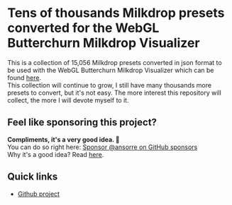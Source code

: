 # Tens of thousands Milkdrop presets converted for the WebGL Butterchurn Milkdrop Visualizer
This is a collection of 15,056 Milkdrop presets converted in json format to be used with the WebGL Butterchurn Milkdrop Visualizer which can be found [here](https://github.com/jberg/butterchurn).    
This collection will continue to grow, I still have many thousands more presets to convert, but it's not easy. The more interest this repository will collect, the more I will devote myself to it.
 
## Feel like sponsoring this project?  
**Compliments, it's a very good idea. 🤗**    
You can do so right here: [Sponsor @ansorre on GitHub sponsors](https://github.com/sponsors/ansorre)  
Why it's a good idea? Read [here](https://ansorre.github.io/sponsor/).    

## Quick links

 * [Github project](https://github.com/ansorre/tens-of-thousands-milkdrop-presets-for-butterchurn)
